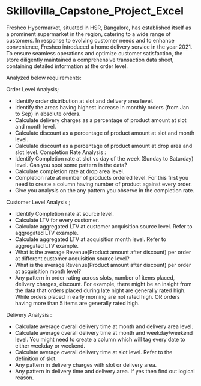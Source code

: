 # Skillovilla_Capstone_Project_Excel

Freshco Hypermarket, situated in HSR, Bangalore, has established itself as a prominent supermarket in the region, catering to a wide range of customers. In response to evolving customer needs and to enhance convenience, Freshco introduced a home delivery service in the year 2021. To ensure seamless operations and optimize customer satisfaction, the store diligently maintained a comprehensive transaction data sheet, containing detailed information at the order level.

Analyzed below requirements:

Order Level Analysis;
- Identify order distribution at slot and delivery area level.
- Identify the areas having highest increase in monthly orders (from Jan to Sep) in absolute orders.
- Calculate delivery charges as a percentage of product amount at slot and month level.
- Calculate discount as a percentage of product amount at slot and month level.
- Calculate discount as a percentage of product amount at drop area and slot level. Completion Rate Analysis :
- Identify Completion rate at slot vs day of the week (Sunday to Saturday) level. Can you spot some pattern in the data?
- Calculate completion rate at drop area level.
- Completion rate at number of products ordered level. For this first you need to create a column having number of product against every order.
- Give you analysis on the any pattern you observe in the completion rate.

Customer Level Analysis ;
- Identify Completion rate at source level.
- Calculate LTV for every customer.
- Calculate aggregated LTV at customer acquisition source level. Refer to aggregated LTV example.
- Calculate aggregated LTV at acquisition month level. Refer to aggregated LTV example.
- What is the average Revenue(Product amount after discount) per order at different customer acquisition source level?
- What is the average Revenue(Product amount after discount) per order at acquisition month level?
- Any pattern in order rating across slots, number of items placed, delivery charges, discount. For example, there might be an insight from the data that orders placed during late night are generally rated high. While orders placed in early morning are not rated high. OR orders having more than 5 items are generally rated high.

Delivery Analysis :
- Calculate average overall delivery time at month and delivery area level.
- Calculate average overall delivery time at month and weekday/weekend level. You might need to create a column which will tag every date to either weekday or weekend.
- Calculate average overall delivery time at slot level. Refer to the definition of slot.
- Any pattern in delivery charges with slot or delivery area.
- Any pattern in delivery time and delivery area. If yes then find out logical reason.

